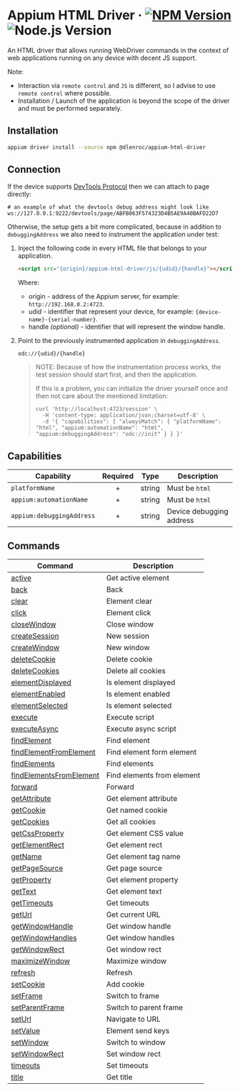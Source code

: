 # Appium HTML Driver · [![NPM Version](https://img.shields.io/npm/v/@dlenroc/appium-html-driver?cacheSeconds=86400)](https://www.npmjs.com/package/@dlenroc/appium-html-driver) ![Node.js Version](https://img.shields.io/node/v/@dlenroc/appium-html-driver)

An HTML driver that allows running WebDriver commands in the context of web applications running on any device with decent JS support.

Note:

- Interaction via `remote control` and `JS` is different, so I advise to use `remote control` where possible.
- Installation / Launch of the application is beyond the scope of the driver and must be performed separately.

## Installation

```sh
appium driver install --source npm @dlenroc/appium-html-driver
```

## Connection

If the device supports [DevTools Protocol](https://chromedevtools.github.io/devtools-protocol/) then we can attach to page directly:

```shell
# an example of what the devtools debug address might look like
ws://127.0.0.1:9222/devtools/page/ABFB063F574323D4B5AE9A40BAFD22D7
```

Otherwise, the setup gets a bit more complicated, because in addition to `debuggingAddress` we also need to instrument the application under test:

1. Inject the following code in every HTML file that belongs to your application.

    ```html
    <script src="{origin}/appium-html-driver/js/{udid}/{handle}"></script>
    ```

    Where:

      - origin - address of the Appium server, for example: `http://192.168.0.2:4723`.
      - udid - identifier that represent your device, for example: `{device-name}-{serial-number}`.
      - handle _(optional)_ - identifier that will represent the window handle.

2. Point to the previously instrumented application in `debuggingAddress`.

    ```shell
    odc://{udid}/{handle}
    ```

    > NOTE: Because of how the instrumentation process works, the test session should start first, and then the application.
    >
    > If this is a problem, you can initialize the driver yourself once and then not care about the mentioned limitation:
    >
    > ```shell
    > curl 'http://localhost:4723/session' \
    >   -H 'content-type: application/json;charset=utf-8' \
    >   -d '{ "capabilities": { "alwaysMatch": { "platformName": "html", "appium:automationName": "html", "appium:debuggingAddress": "odc://init" } } }'
    > ```

## Capabilities

| Capability                | Required |  Type  | Description              |
| ------------------------- | :------: | :----: | ------------------------ |
| `platformName`            |    +     | string | Must be `html`           |
| `appium:automationName`   |    +     | string | Must be `html`           |
| `appium:debuggingAddress` |    +     | string | Device debugging address |

## Commands

| Command                                                       | Description                |
| ------------------------------------------------------------- | -------------------------- |
| [active](src/client/commands/active.ts)                       | Get active element         |
| [back](src/client/commands/back.ts)                           | Back                       |
| [clear](src/client/commands/clear.ts)                         | Element clear              |
| [click](src/client/commands/click.ts)                         | Element click              |
| [closeWindow](src/server/commands/closeWindow.ts)             | Close window               |
| [createSession](src/server/commands/createSession.ts)         | New session                |
| [createWindow](src/server/commands/createWindow.ts)           | New window                 |
| [deleteCookie](src/client/commands/deleteCookie.ts)           | Delete cookie              |
| [deleteCookies](src/client/commands/deleteCookies.ts)         | Delete all cookies         |
| [elementDisplayed](src/client/commands/elementDisplayed.ts)   | Is element displayed       |
| [elementEnabled](src/client/commands/elementEnabled.ts)       | Is element enabled         |
| [elementSelected](src/client/commands/elementSelected.ts)     | Is element selected        |
| [execute](src/client/commands/execute.ts)                     | Execute script             |
| [executeAsync](src/client/commands/executeAsync.ts)           | Execute async script       |
| [findElement](src/client/commands/findElOrEls.ts)             | Find element               |
| [findElementFromElement](src/client/commands/findElOrEls.ts)  | Find element form element  |
| [findElements](src/client/commands/findElOrEls.ts)            | Find elements              |
| [findElementsFromElement](src/client/commands/findElOrEls.ts) | Find elements from element |
| [forward](src/client/commands/forward.ts)                     | Forward                    |
| [getAttribute](src/client/commands/getAttribute.ts)           | Get element attribute      |
| [getCookie](src/client/commands/getCookie.ts)                 | Get named cookie           |
| [getCookies](src/client/commands/getCookies.ts)               | Get all cookies            |
| [getCssProperty](src/client/commands/getCssProperty.ts)       | Get element CSS value      |
| [getElementRect](src/client/commands/getElementRect.ts)       | Get element rect           |
| [getName](src/client/commands/getName.ts)                     | Get element tag name       |
| [getPageSource](src/client/commands/getPageSource.ts)         | Get page source            |
| [getProperty](src/client/commands/getProperty.ts)             | Get element property       |
| [getText](src/client/commands/getText.ts)                     | Get element text           |
| [getTimeouts](src/server/commands/getTimeouts.ts)             | Get timeouts               |
| [getUrl](src/client/commands/getUrl.ts)                       | Get current URL            |
| [getWindowHandle](src/server/commands/getWindowHandle.ts)     | Get window handle          |
| [getWindowHandles](src/server/commands/getWindowHandles.ts)   | Get window handles         |
| [getWindowRect](src/client/commands/getWindowRect.ts)         | Get window rect            |
| [maximizeWindow](src/client/commands/maximizeWindow.ts)       | Maximize window            |
| [refresh](src/client/commands/refresh.ts)                     | Refresh                    |
| [setCookie](src/client/commands/setCookie.ts)                 | Add cookie                 |
| [setFrame](src/client/commands/setFrame.ts)                   | Switch to frame            |
| [setParentFrame](src/server/commands/setParentFrame.ts)       | Switch to parent frame     |
| [setUrl](src/client/commands/setUrl.ts)                       | Navigate to URL            |
| [setValue](src/client/commands/setValue.ts)                   | Element send keys          |
| [setWindow](src/server/commands/setWindow.ts)                 | Switch to window           |
| [setWindowRect](src/client/commands/setWindowRect.ts)         | Set window rect            |
| [timeouts](src/server/commands/timeouts.ts)                   | Set timeouts               |
| [title](src/client/commands/title.ts)                         | Get title                  |
